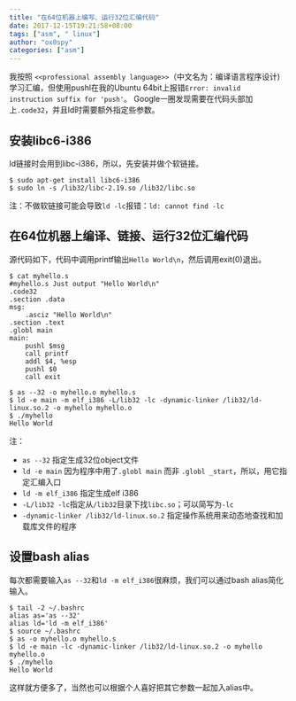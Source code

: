 ```yaml
---
title: "在64位机器上编写、运行32位汇编代码"
date: 2017-12-15T19:21:58+08:00
tags: ["asm", " linux"]
author: "ox0spy"
categories: ["asm"]
---
```


我按照 `<<professional assembly language>>`（中文名为：编译语言程序设计) 学习汇编，但使用pushl在我的Ubuntu 64bit上报错`Error: invalid instruction suffix for 'push'`。
Google一圈发现需要在代码头部加上`.code32`，并且ld时需要额外指定些参数。


## 安装libc6-i386

ld链接时会用到libc-i386，所以，先安装并做个软链接。

    $ sudo apt-get install libc6-i386
    $ sudo ln -s /lib32/libc-2.19.so /lib32/libc.so

注：不做软链接可能会导致`ld -lc`报错：`ld: cannot find -lc`


## 在64位机器上编译、链接、运行32位汇编代码

源代码如下，代码中调用printf输出`Hello World\n`，然后调用exit(0)退出。

    $ cat myhello.s
	#myhello.s Just output "Hello World\n"
    .code32
    .section .data
    msg:
        .asciz "Hello World\n"
    .section .text
    .globl main
    main:
        pushl $msg
        call printf
        addl $4, %esp
        pushl $0
        call exit

    $ as --32 -o myhello.o myhello.s
    $ ld -e main -m elf_i386 -L/lib32 -lc -dynamic-linker /lib32/ld-linux.so.2 -o myhello myhello.o
    $ ./myhello
    Hello World


注：

- `as --32` 指定生成32位object文件
- `ld -e main` 因为程序中用了`.globl main` 而非 `.globl _start`，所以，用它指定汇编入口
- `ld -m elf_i386` 指定生成elf i386
- `-L/lib32 -lc`指定从`/lib32`目录下找`libc.so`；可以简写为`-lc`
- `-dynamic-linker /lib32/ld-linux.so.2` 指定操作系统用来动态地查找和加载库文件的程序


## 设置bash alias

每次都需要输入`as --32`和`ld -m elf_i386`很麻烦，我们可以通过bash alias简化输入。


    $ tail -2 ~/.bashrc
    alias as='as --32'
    alias ld='ld -m elf_i386'
    $ source ~/.bashrc
    $ as -o myhello.o myhello.s
    $ ld -e main -lc -dynamic-linker /lib32/ld-linux.so.2 -o myhello myhello.o
    $ ./myhello
    Hello World


这样就方便多了，当然也可以根据个人喜好把其它参数一起加入alias中。